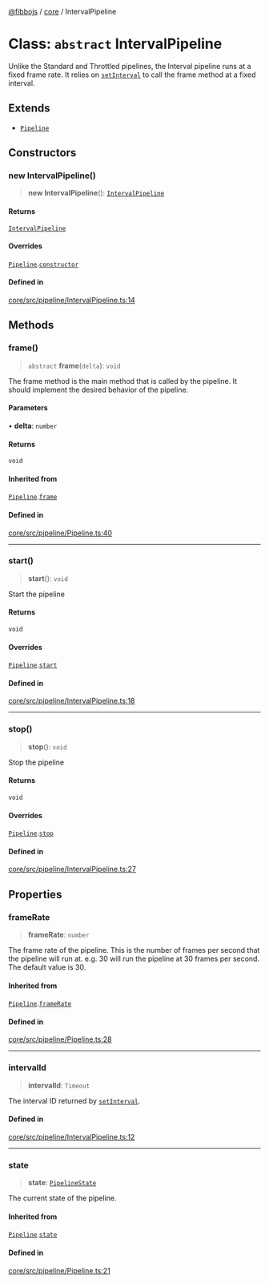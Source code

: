 [@fibbojs](/api/index) / [core](/api/core) / IntervalPipeline

# Class: `abstract` IntervalPipeline

Unlike the Standard and Throttled pipelines, the Interval pipeline runs at a fixed frame rate.
It relies on [`setInterval`](https://developer.mozilla.org/en-US/docs/Web/API/Window/setInterval) to call the frame method at a fixed interval.

## Extends

- [`Pipeline`](Pipeline.md)

## Constructors

### new IntervalPipeline()

> **new IntervalPipeline**(): [`IntervalPipeline`](IntervalPipeline.md)

#### Returns

[`IntervalPipeline`](IntervalPipeline.md)

#### Overrides

[`Pipeline`](Pipeline.md).[`constructor`](Pipeline.md#constructors)

#### Defined in

[core/src/pipeline/IntervalPipeline.ts:14](https://github.com/fibbojs/fibbo/blob/a8d7b4720cdb2648ddcb2159cdc3e3671c6aee98/packages/core/src/pipeline/IntervalPipeline.ts#L14)

## Methods

### frame()

> `abstract` **frame**(`delta`): `void`

The frame method is the main method that is called by the pipeline.
It should implement the desired behavior of the pipeline.

#### Parameters

• **delta**: `number`

#### Returns

`void`

#### Inherited from

[`Pipeline`](Pipeline.md).[`frame`](Pipeline.md#frame)

#### Defined in

[core/src/pipeline/Pipeline.ts:40](https://github.com/fibbojs/fibbo/blob/a8d7b4720cdb2648ddcb2159cdc3e3671c6aee98/packages/core/src/pipeline/Pipeline.ts#L40)

***

### start()

> **start**(): `void`

Start the pipeline

#### Returns

`void`

#### Overrides

[`Pipeline`](Pipeline.md).[`start`](Pipeline.md#start)

#### Defined in

[core/src/pipeline/IntervalPipeline.ts:18](https://github.com/fibbojs/fibbo/blob/a8d7b4720cdb2648ddcb2159cdc3e3671c6aee98/packages/core/src/pipeline/IntervalPipeline.ts#L18)

***

### stop()

> **stop**(): `void`

Stop the pipeline

#### Returns

`void`

#### Overrides

[`Pipeline`](Pipeline.md).[`stop`](Pipeline.md#stop)

#### Defined in

[core/src/pipeline/IntervalPipeline.ts:27](https://github.com/fibbojs/fibbo/blob/a8d7b4720cdb2648ddcb2159cdc3e3671c6aee98/packages/core/src/pipeline/IntervalPipeline.ts#L27)

## Properties

### frameRate

> **frameRate**: `number`

The frame rate of the pipeline.
This is the number of frames per second that the pipeline will run at.
e.g. 30 will run the pipeline at 30 frames per second.
The default value is 30.

#### Inherited from

[`Pipeline`](Pipeline.md).[`frameRate`](Pipeline.md#framerate)

#### Defined in

[core/src/pipeline/Pipeline.ts:28](https://github.com/fibbojs/fibbo/blob/a8d7b4720cdb2648ddcb2159cdc3e3671c6aee98/packages/core/src/pipeline/Pipeline.ts#L28)

***

### intervalId

> **intervalId**: `Timeout`

The interval ID returned by [`setInterval`](https://developer.mozilla.org/en-US/docs/Web/API/Window/setInterval).

#### Defined in

[core/src/pipeline/IntervalPipeline.ts:12](https://github.com/fibbojs/fibbo/blob/a8d7b4720cdb2648ddcb2159cdc3e3671c6aee98/packages/core/src/pipeline/IntervalPipeline.ts#L12)

***

### state

> **state**: [`PipelineState`](../enumerations/PipelineState.md)

The current state of the pipeline.

#### Inherited from

[`Pipeline`](Pipeline.md).[`state`](Pipeline.md#state)

#### Defined in

[core/src/pipeline/Pipeline.ts:21](https://github.com/fibbojs/fibbo/blob/a8d7b4720cdb2648ddcb2159cdc3e3671c6aee98/packages/core/src/pipeline/Pipeline.ts#L21)
